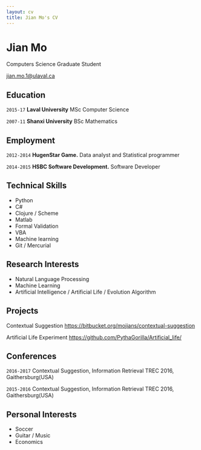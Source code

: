 ```yaml
---
layout: cv
title: Jian Mo's CV
---
```

# Jian Mo
Computers Science Graduate Student

<div id="webaddress">
<a href="mailto:jian.mo.1@ulaval.ca">jian.mo.1@ulaval.ca</a>
</div>


## Education

`2015-17`
__Laval University__ MSc Computer Science 

`2007-11`
__Shanxi University__ BSc Mathematics 

## Employment

`2012-2014` 
__HugenStar Game.__ Data analyst and Statistical programmer

`2014-2015` 
__HSBC Software Development.__ Software Developer 


## Technical Skills

* Python
* C#
* Clojure / Scheme
* Matlab
* Formal Validation
* VBA
* Machine learning
* Git / Mercurial

## Research Interests
* Natural Language Processing
* Machine Learning
* Artificial Intelligence / Artificial Life / Evolution Algorithm


## Projects
Contextual Suggestion 
https://bitbucket.org/mojians/contextual-suggestion

Artificial Life Experiment
https://github.com/PythaGorilla/Artificial_life/

## Conferences
`2016-2017`
Contextual Suggestion, Information Retrieval TREC 2016, Gaithersburg(USA)

`2015-2016`
Contextual Suggestion, Information Retrieval TREC 2016, Gaithersburg(USA)

## Personal Interests
* Soccer
* Guitar / Music 
* Economics

<!-- ### Footer

Last updated: Dec, 2016 -->
